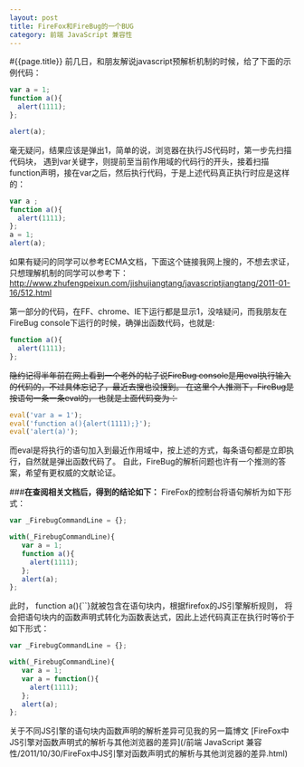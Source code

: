 ```yaml
---
layout: post
title: FireFox和FireBug的一个BUG
category: 前端 JavaScript 兼容性
---
```

#{{page.title}}
前几日，和朋友解说javascript预解析机制的时候，给了下面的示例代码：

```javascript
var a = 1;
function a(){
  alert(1111);
};

alert(a);
```
毫无疑问，结果应该是弹出1，简单的说，浏览器在执行JS代码时，第一步先扫描代码块，
遇到var关键字，则提前至当前作用域的代码行的开头，接着扫描function声明，接在var之后，然后执行代码，于是上述代码真正执行时应是这样的：

```javascript
var a ;
function a(){
  alert(1111);
};
a = 1;
alert(a);
```
如果有疑问的同学可以参考ECMA文档，下面这个链接我网上搜的，不想去求证，
只想理解机制的同学可以参考下：<http://www.zhufengpeixun.com/jishujiangtang/javascriptjiangtang/2011-01-16/512.html>

第一部分的代码，在FF、chrome、IE下运行都是显示1，没啥疑问，而我朋友在FireBug console下运行的时候，确弹出函数代码，也就是:

```javascript
function a(){
  alert(1111);
};
```
<del>隐约记得半年前在网上看到一个老外的帖子说FireBug console是用eval执行输入的代码的，不过具体忘记了，最近去搜也没搜到。
在这里个人推测下，FireBug是按语句一条一条eval的， 也就是上面代码变为：

```javascript
eval('var a = 1');
eval('function a(){alert(1111);}');
eval('alert(a)');
```
而eval是将执行的语句加入到最近作用域中，按上述的方式，每条语句都是立即执行，自然就是弹出函数代码了。
自此，FireBug的解析问题也许有一个推测的答案，希望有更权威的文献论证。</del>

###**在查阅相关文档后，得到的结论如下：**
FireFox的控制台将语句解析为如下形式：

```javascript
var _FirebugCommandLine = {};

with(_FirebugCommandLine){
   var a = 1;
   function a(){
     alert(1111);
   };
   alert(a);
};
```
此时， function a(){``}就被包含在语句块内，根据firefox的JS引擎解析规则，
将会把语句块内的函数声明式转化为函数表达式，因此上述代码真正在执行时等价于如下形式：

```javascript
var _FirebugCommandLine = {};

with(_FirebugCommandLine){
   var a = 1;
   var a = function(){
     alert(1111);
   };
   alert(a);
};
```
关于不同JS引擎的语句块内函数声明的解析差异可见我的另一篇博文
[FireFox中JS引擎对函数声明式的解析与其他浏览器的差异](/前端  JavaScript  兼容性/2011/10/30/FireFox中JS引擎对函数声明式的解析与其他浏览器的差异.html)
